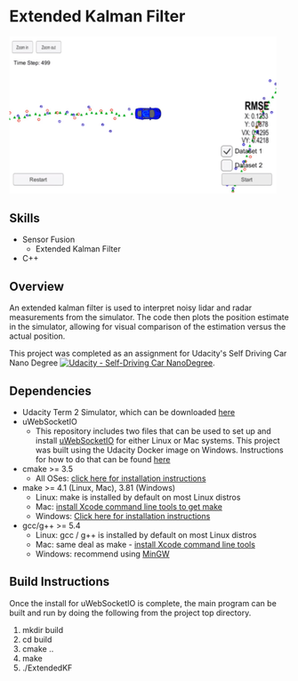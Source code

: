 # Extended Kalman Filter 

<img src="ekfImage.jpg" width="480" alt="Combined Image" />


Skills
---
* Sensor Fusion
  * Extended Kalman Filter
* C++ 


Overview
---

An extended kalman filter is used to interpret noisy lidar and radar measurements from the simulator. The code then plots the position estimate in the simulator, allowing for visual comparison of the estimation versus the actual position. 

This project was completed as an assignment for Udacity's Self Driving Car Nano Degree [![Udacity - Self-Driving Car NanoDegree](https://s3.amazonaws.com/udacity-sdc/github/shield-carnd.svg)](http://www.udacity.com/drive).


Dependencies
---

* Udacity Term 2 Simulator, which can be downloaded [here](https://github.com/udacity/self-driving-car-sim/releases)
* uWebSocketIO
    * This repository includes two files that can be used to set up and install [uWebSocketIO](https://github.com/uWebSockets/uWebSockets) for either Linux or Mac systems. This project was built using the Udacity Docker image on Windows. Instructions for how to do that can be found [here](https://discussions.udacity.com/t/getting-started-with-docker-and-windows-for-the-ekf-project-a-guide/320236)
* cmake >= 3.5
  * All OSes: [click here for installation instructions](https://cmake.org/install/)
* make >= 4.1 (Linux, Mac), 3.81 (Windows)
  * Linux: make is installed by default on most Linux distros
  * Mac: [install Xcode command line tools to get make](https://developer.apple.com/xcode/features/)
  * Windows: [Click here for installation instructions](http://gnuwin32.sourceforge.net/packages/make.htm)
* gcc/g++ >= 5.4
  * Linux: gcc / g++ is installed by default on most Linux distros
  * Mac: same deal as make - [install Xcode command line tools](https://developer.apple.com/xcode/features/)
  * Windows: recommend using [MinGW](http://www.mingw.org/)


Build Instructions
---

Once the install for uWebSocketIO is complete, the main program can be built and run by doing the following from the project top directory.

1. mkdir build
2. cd build
3. cmake ..
4. make
5. ./ExtendedKF





